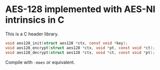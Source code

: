 # AES-128 implemented with AES-NI intrinsics in C

This is a C header library.

```c
void aes128_init(struct aes128 *ctx, const void *key);
void aes128_encrypt(struct aes128 *ctx, void *pt, const void *ct);
void aes128_decrypt(struct aes128 *ctx, void *ct, const void *pt);
```

Compile with `-maes` or equivalent.
